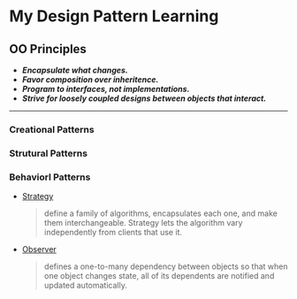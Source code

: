 My Design Pattern Learning
==========================

## OO Principles

- ***Encapsulate what changes.***
- ***Favor composition over inheritence.***
- ***Program to interfaces, not implementations.***
- ***Strive for loosely coupled designs between objects that interact.***

----

### Creational Patterns

### Strutural Patterns

### Behaviorl Patterns

- [Strategy](src/org/wenhanglei/strategy)

    > define a family of algorithms, encapsulates each one, and make them interchangeable. Strategy lets the algorithm vary independently from clients that use it.

- [Observer](src/org/wenhanglei/observer)

    > defines a one-to-many dependency between objects so that when one object changes state, all of its dependents are notified and updated automatically.

